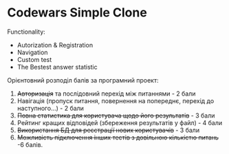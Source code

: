 # Codewars Simple Clone

Functionality: 

- Autorization & Registration 
- Navigation 
- Custom test 
- The Bestest answer statistic

Орієнтовний розподіл балів за програмний проект:
1. ~~Авторизація~~ та послідовний перехід між питаннями - 2 бали
2. Навігація (пропуск питання, повернення на попереднє, перехід до наступного...) - 2 бали
3. ~~Повна статистика для користувача щодо його результатів~~ - 3 бали
4. Рейтинг кращих відповідей (збереження результатів у файл) - 4 бали
5. ~~Використання БД для реєстрації нових користувачів~~ - 3 бали
6. ~~Можливість підключення інших тестів з довільною кількістю питань~~ -6 балів.